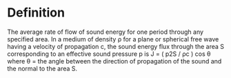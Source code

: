 # Definition

The average rate of flow of sound energy for one period through any
specified area. In a medium of density ρ for a plane or spherical free
wave having a velocity of propagation c, the sound energy flux through
the area S corresponding to an effective sound pressure p is J = ( p2S /
ρc ) cos θ where θ = the angle between the direction of propagation of
the sound and the normal to the area S.

